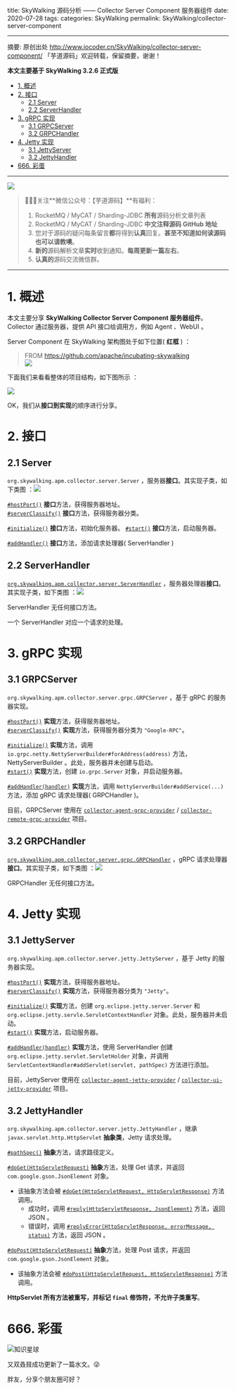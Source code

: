 title: SkyWalking 源码分析 —— Collector Server Component 服务器组件
date: 2020-07-28
tags:
categories: SkyWalking
permalink: SkyWalking/collector-server-component

-------

摘要: 原创出处 http://www.iocoder.cn/SkyWalking/collector-server-component/ 「芋道源码」欢迎转载，保留摘要，谢谢！

**本文主要基于 SkyWalking 3.2.6 正式版**

- [1. 概述](http://www.iocoder.cn/SkyWalking/collector-server-component/)
- [2. 接口](http://www.iocoder.cn/SkyWalking/collector-server-component/)
  - [2.1 Server](http://www.iocoder.cn/SkyWalking/collector-server-component/)
  - [2.2 ServerHandler](http://www.iocoder.cn/SkyWalking/collector-server-component/)
- [3. gRPC 实现](http://www.iocoder.cn/SkyWalking/collector-server-component/)
  - [3.1 GRPCServer](http://www.iocoder.cn/SkyWalking/collector-server-component/)
  - [3.2 GRPCHandler](http://www.iocoder.cn/SkyWalking/collector-server-component/)
- [4. Jetty 实现](http://www.iocoder.cn/SkyWalking/collector-server-component/)
  - [3.1 JettyServer](http://www.iocoder.cn/SkyWalking/collector-server-component/)
  - [3.2 JettyHandler](http://www.iocoder.cn/SkyWalking/collector-server-component/)
- [666. 彩蛋](http://www.iocoder.cn/SkyWalking/collector-server-component/)

-------

![](http://www.iocoder.cn/images/common/wechat_mp_2018_05_18.jpg)

> 🙂🙂🙂关注**微信公众号：【芋道源码】**有福利：  
> 1. RocketMQ / MyCAT / Sharding-JDBC **所有**源码分析文章列表  
> 2. RocketMQ / MyCAT / Sharding-JDBC **中文注释源码 GitHub 地址**  
> 3. 您对于源码的疑问每条留言**都**将得到**认真**回复。**甚至不知道如何读源码也可以请教噢**。  
> 4. **新的**源码解析文章**实时**收到通知。**每周更新一篇左右**。  
> 5. **认真的**源码交流微信群。

-------

# 1. 概述

本文主要分享 **SkyWalking Collector Server Component 服务器组件**。Collector 通过服务器，提供 API 接口给调用方，例如 Agent 、WebUI 。

Server Component 在 SkyWalking 架构图处于如下位置( **红框** ) ：

> FROM https://github.com/apache/incubating-skywalking  
> ![](http://www.iocoder.cn/images/SkyWalking/2020_07_25/01.jpeg)

下面我们来看看整体的项目结构，如下图所示 ：

![](http://www.iocoder.cn/images/SkyWalking/2020_07_28/02.png)

OK，我们从**接口到实现**的顺序进行分享。

# 2. 接口

## 2.1 Server

`org.skywalking.apm.collector.server.Server` ，服务器**接口**。其实现子类，如下类图 ：![](http://www.iocoder.cn/images/SkyWalking/2020_07_28/03.png)

[`#hostPort()`](https://github.com/YunaiV/skywalking/blob/ceee65ca1e03c34a756922034f85c5d95b8f2178/apm-collector/apm-collector-component/server-component/src/main/java/org/skywalking/apm/collector/server/Server.java#L31) **接口**方法，获得服务器地址。  
[`#serverClassify()`](https://github.com/YunaiV/skywalking/blob/ceee65ca1e03c34a756922034f85c5d95b8f2178/apm-collector/apm-collector-component/server-component/src/main/java/org/skywalking/apm/collector/server/Server.java#L36) **接口**方法，获得服务器分类。

[`#initialize()`](https://github.com/YunaiV/skywalking/blob/ceee65ca1e03c34a756922034f85c5d95b8f2178/apm-collector/apm-collector-component/server-component/src/main/java/org/skywalking/apm/collector/server/Server.java#L43) **接口**方法，初始化服务器。
[`#start()`](https://github.com/YunaiV/skywalking/blob/ceee65ca1e03c34a756922034f85c5d95b8f2178/apm-collector/apm-collector-component/server-component/src/main/java/org/skywalking/apm/collector/server/Server.java#L50) **接口**方法，启动服务器。

[`#addHandler()`](https://github.com/YunaiV/skywalking/blob/ceee65ca1e03c34a756922034f85c5d95b8f2178/apm-collector/apm-collector-component/server-component/src/main/java/org/skywalking/apm/collector/server/Server.java#L57) **接口**方法，添加请求处理器( ServerHandler )

## 2.2 ServerHandler

[`org.skywalking.apm.collector.server.ServerHandler`](https://github.com/YunaiV/skywalking/blob/ceee65ca1e03c34a756922034f85c5d95b8f2178/apm-collector/apm-collector-component/server-component/src/main/java/org/skywalking/apm/collector/server/ServerHandler.java) ，服务器处理器**接口**。其实现子类，如下类图 ：![](http://www.iocoder.cn/images/SkyWalking/2020_07_28/04.png)

ServerHandler 无任何接口方法。

一个 ServerHandler 对应一个请求的处理。

# 3. gRPC 实现

## 3.1 GRPCServer

`org.skywalking.apm.collector.server.grpc.GRPCServer` ，基于 gRPC 的服务器实现。

[`#hostPort()`](https://github.com/YunaiV/skywalking/blob/ceee65ca1e03c34a756922034f85c5d95b8f2178/apm-collector/apm-collector-component/server-component/src/main/java/org/skywalking/apm/collector/server/grpc/GRPCServer.java#L47) **实现**方法，获得服务器地址。  
[`#serverClassify()`](https://github.com/YunaiV/skywalking/blob/ceee65ca1e03c34a756922034f85c5d95b8f2178/apm-collector/apm-collector-component/server-component/src/main/java/org/skywalking/apm/collector/server/grpc/GRPCServer.java#L51) **实现**方法，获得服务器分类为 `"Google-RPC"`。

[`#initialize()`](https://github.com/YunaiV/skywalking/blob/ceee65ca1e03c34a756922034f85c5d95b8f2178/apm-collector/apm-collector-component/server-component/src/main/java/org/skywalking/apm/collector/server/grpc/GRPCServer.java#L55) **实现**方法，调用 `io.grpc.netty.NettyServerBuilder#forAddress(address)` 方法，NettyServerBuilder 。此处，服务器并未创建与启动。  
[`#start()`](https://github.com/YunaiV/skywalking/blob/ceee65ca1e03c34a756922034f85c5d95b8f2178/apm-collector/apm-collector-component/server-component/src/main/java/org/skywalking/apm/collector/server/grpc/GRPCServer.java#L61) **实现**方法，创建 `io.grpc.Server` 对象，并启动服务器。

[`#addHandler(handler)`](https://github.com/YunaiV/skywalking/blob/ceee65ca1e03c34a756922034f85c5d95b8f2178/apm-collector/apm-collector-component/server-component/src/main/java/org/skywalking/apm/collector/server/grpc/GRPCServer.java#L70) **实现**方法，调用 `NettyServerBuilder#addService(...)` 方法，添加 gRPC 请求处理器( GRPCHandler )。

目前，GRPCServer 使用在 [`collector-agent-grpc-provider`](https://github.com/YunaiV/skywalking/blob/ceee65ca1e03c34a756922034f85c5d95b8f2178/apm-collector/apm-collector-agent-grpc/collector-agent-grpc-provider/) / [`collector-remote-grpc-provider`](https://github.com/YunaiV/skywalking/tree/ceee65ca1e03c34a756922034f85c5d95b8f2178/apm-collector/apm-collector-remote/collector-remote-grpc-provider) 项目。

## 3.2 GRPCHandler

[`org.skywalking.apm.collector.server.grpc.GRPCHandler`](https://github.com/YunaiV/skywalking/blob/ceee65ca1e03c34a756922034f85c5d95b8f2178/apm-collector/apm-collector-component/server-component/src/main/java/org/skywalking/apm/collector/server/ServerHandler.java) ，gRPC 请求处理器**接口**。其实现子类，如下类图 ：![](http://www.iocoder.cn/images/SkyWalking/2020_07_28/05.png)

GRPCHandler 无任何接口方法。

# 4. Jetty 实现

## 3.1 JettyServer

`org.skywalking.apm.collector.server.jetty.JettyServer` ，基于 Jetty 的服务器实现。

[`#hostPort()`](https://github.com/YunaiV/skywalking/blob/3c964d8b5678cf6f715dc252e6fe48ba87d0f9e9/apm-collector/apm-collector-component/server-component/src/main/java/org/skywalking/apm/collector/server/jetty/JettyServer.java#L52) **实现**方法，获得服务器地址。  
[`#serverClassify()`](https://github.com/YunaiV/skywalking/blob/3c964d8b5678cf6f715dc252e6fe48ba87d0f9e9/apm-collector/apm-collector-component/server-component/src/main/java/org/skywalking/apm/collector/server/jetty/JettyServer.java#L56) **实现**方法，获得服务器分类为 `"Jetty"`。

[`#initialize()`](https://github.com/YunaiV/skywalking/blob/3c964d8b5678cf6f715dc252e6fe48ba87d0f9e9/apm-collector/apm-collector-component/server-component/src/main/java/org/skywalking/apm/collector/server/jetty/JettyServer.java#L60) **实现**方法，创建 `org.eclipse.jetty.server.Server` 和 `org.eclipse.jetty.servle.ServletContextHandler` 对象。此处，服务器并未启动。  
[`#start()`](https://github.com/YunaiV/skywalking/blob/3c964d8b5678cf6f715dc252e6fe48ba87d0f9e9/apm-collector/apm-collector-component/server-component/src/main/java/org/skywalking/apm/collector/server/jetty/JettyServer.java#L80) **实现**方法，启动服务器。

[`#addHandler(handler)`](https://github.com/YunaiV/skywalking/blob/3c964d8b5678cf6f715dc252e6fe48ba87d0f9e9/apm-collector/apm-collector-component/server-component/src/main/java/org/skywalking/apm/collector/server/jetty/JettyServer.java#L72) **实现**方法，使用 ServerHandler 创建 `org.eclipse.jetty.servlet.ServletHolder` 对象，并调用 `ServletContextHandler#addServlet(servlet, pathSpec)` 方法进行添加。

目前，JettyServer 使用在 [`collector-agent-jetty-provider`](https://github.com/YunaiV/skywalking/tree/3c964d8b5678cf6f715dc252e6fe48ba87d0f9e9/apm-collector/apm-collector-agent-jetty/collector-agent-jetty-provider) / [`collector-ui-jetty-provider`](https://github.com/YunaiV/skywalking/tree/3c964d8b5678cf6f715dc252e6fe48ba87d0f9e9/apm-collector/apm-collector-ui/collector-ui-jetty-provider) 项目。

## 3.2 JettyHandler

`org.skywalking.apm.collector.server.jetty.JettyHandler` ，继承 `javax.servlet.http.HttpServlet` **抽象类**，Jetty 请求处理。

[`#pathSpec()`](https://github.com/YunaiV/skywalking/blob/3c964d8b5678cf6f715dc252e6fe48ba87d0f9e9/apm-collector/apm-collector-component/server-component/src/main/java/org/skywalking/apm/collector/server/jetty/JettyHandler.java#L43) **抽象**方法，请求路径定义。

[`#doGet(HttpServletRequest)`](https://github.com/YunaiV/skywalking/blob/3c964d8b5678cf6f715dc252e6fe48ba87d0f9e9/apm-collector/apm-collector-component/server-component/src/main/java/org/skywalking/apm/collector/server/jetty/JettyHandler.java#L61) **抽象**方法，处理 Get 请求，并返回 `com.google.gson.JsonElement` 对象。

* 该抽象方法会被 [`#doGet(HttpServletRequest, HttpServletResponse)`](https://github.com/YunaiV/skywalking/blob/3c964d8b5678cf6f715dc252e6fe48ba87d0f9e9/apm-collector/apm-collector-component/server-component/src/main/java/org/skywalking/apm/collector/server/jetty/JettyHandler.java#L46) 方法调用。
    * 成功时，调用 [`#reply(HttpServletResponse, JsonElement)`](https://github.com/YunaiV/skywalking/blob/3c964d8b5678cf6f715dc252e6fe48ba87d0f9e9/apm-collector/apm-collector-component/server-component/src/main/java/org/skywalking/apm/collector/server/jetty/JettyHandler.java#L174) 方法，返回 JSON 。
    * 错误时，调用 [`#replyError(HttpServletResponse, errorMessage, status)`](https://github.com/YunaiV/skywalking/blob/3c964d8b5678cf6f715dc252e6fe48ba87d0f9e9/apm-collector/apm-collector-component/server-component/src/main/java/org/skywalking/apm/collector/server/jetty/JettyHandler.java#L195) 方法，返回 JSON 。

[`#doPost(HttpServletRequest)`](https://github.com/YunaiV/skywalking/blob/3c964d8b5678cf6f715dc252e6fe48ba87d0f9e9/apm-collector/apm-collector-component/server-component/src/main/java/org/skywalking/apm/collector/server/jetty/JettyHandler.java#L79) **抽象**方法，处理 Post 请求，并返回 `com.google.gson.JsonElement` 对象。

* 该抽象方法会被 [`#doPost(HttpServletRequest, HttpServletResponse)`](https://github.com/YunaiV/skywalking/blob/3c964d8b5678cf6f715dc252e6fe48ba87d0f9e9/apm-collector/apm-collector-component/server-component/src/main/java/org/skywalking/apm/collector/server/jetty/JettyHandler.java#L64) 方法调用。

**HttpServlet 所有方法被重写，并标记 `final` 修饰符，不允许子类重写**。

# 666. 彩蛋

![知识星球](http://www.iocoder.cn/images/Architecture/2017_12_29/01.png)

又双叒叕成功更新了一篇水文。😜

胖友，分享个朋友圈可好？



